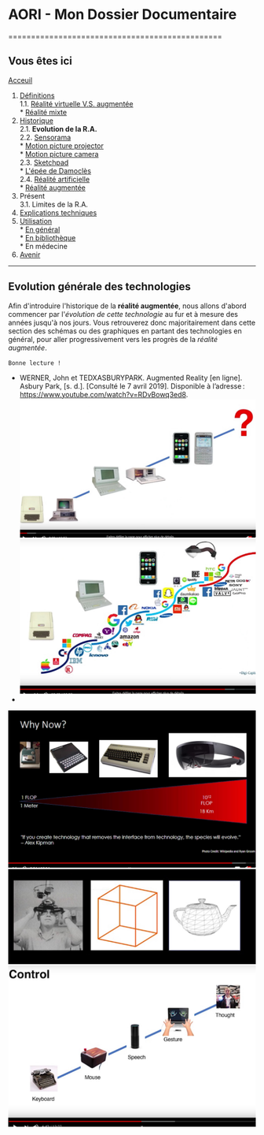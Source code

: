 # AORI - Mon Dossier Documentaire
===============================================

## Vous êtes ici  
[Acceuil](Introduction.md)

1. [Définitions](defintion.md)  
  1.1. [Réalité virtuelle V.S. augmentée](vs.md)    
         * [Réalité mixte](mixed.md)  
2. [Historique](Histoire.md)  
  2.1. **Evolution de la R.A.**  
  2.2. [Sensorama](sensorama.md)  
         * [Motion picture projector](premierei.md)   
         * [Motion picture camera](secondei.md)  
  2.3. [Sketchpad](logiciel.md)  
         * [L'épée de Damoclès](epee.md)  
  2.4. [Réalité artificielle](rearti.md)  
         * [Réalité augmentée](ra.md)  
3. Présent  
  3.1. Limites de la R.A.  
4. [Explications techniques](Fonctionnement.md)  
5. [Utilisation](utilisation.md)  
         * [En général](engeneral.md)  
         * [En bibliothèque](bibli.md)  
         * En médecine  
 6. [Avenir](Avenir.md)  

-----------------------------------------------
 
 **Evolution générale** des technologies 
 ----------------------------------------------------------------------------------------------------------------------------------------
 Afin d'introduire l'historique de la __réalité augmentée__, nous allons d'abord commencer par l'*évolution de cette technologie* au fur et à mesure des années jusqu'à nos jours. Vous retrouverez donc majoritairement dans cette section des schémas ou des graphiques en partant des technologies en général, pour aller progressivement vers les progrès de la *réalité augmentée*.
 
 ````
 Bonne lecture !
 ````
 * WERNER, John et TEDXASBURYPARK. Augmented Reality [en ligne]. Asbury Park, [s. d.]. [Consulté le 7 avril 2019]. Disponible à l’adresse : https://www.youtube.com/watch?v=RDvBowq3ed8.  
 ![evo en general](/Images/evo1.JPG)  
 ![evo ra1](/Images/evo2.JPG)  
 * 
 ![evo RA2](/Images/evo4.JPG)  
 ![evoRA3](/Images/evo3.JPG)  
 ![evoRA4](/Images/evo5.JPG)
